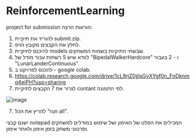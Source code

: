 # ReinforcementLearning
project for submission
הוראות הרצה:
1. להוריד את תיקיית submit.zip.
2. לחלץ את הקבצים מקובץ הזיפ.
3. להיכנס לתיקיית models שבשתי התיקיות בשמות המשחקים.
4. לוודא שיש 5 רשתות עבור מודל של "BipedalWalkerHardcore" ו - 2 בעבור "LunarLanderContinuous".
5. להכנס לפרויקט ב - google colab.
6. https://colab.research.google.com/drive/1cL9rjZ0jjIsGyXYgf0n_FnDknmq4ejPH?usp=sharing
7. לגרור את 7 הקבצים לתיקיית contant לפי התמונה.

![image](https://user-images.githubusercontent.com/75435827/167269122-b82443ac-df88-4f38-a595-913282edfa73.png)

7. להריץ את הכל "run all".

ישנם קבצי notepad המכילים את הפלט של האימון ושל שימוש במודלים למשחקים וסרטוני משחק בזמן אימון ולאחר אימון.
